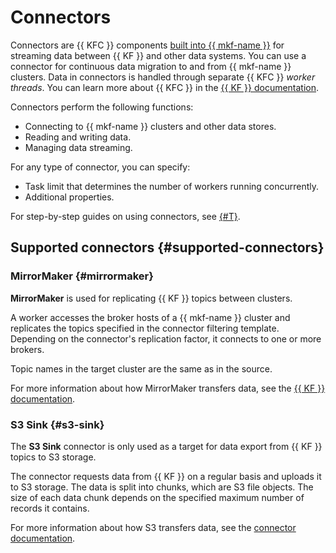 # Connectors

Connectors are {{ KFC }} components [built into {{ mkf-name }}](#supported) for streaming data between {{ KF }} and other data systems. You can use a connector for continuous data migration to and from {{ mkf-name }} clusters. Data in connectors is handled through separate {{ KFC }} *worker threads*. You can learn more about {{ KFC }} in the [{{ KF }} documentation](https://kafka.apache.org/documentation/#connect).

Connectors perform the following functions:

* Connecting to {{ mkf-name }} clusters and other data stores.
* Reading and writing data.
* Managing data streaming.

For any type of connector, you can specify:

* Task limit that determines the number of workers running concurrently.
* Additional properties.

For step-by-step guides on using connectors, see [{#T}](../operations/cluster-connector.md).

## Supported connectors {#supported-connectors}

### MirrorMaker {#mirrormaker}

**MirrorMaker** is used for replicating {{ KF }} topics between clusters.

A worker accesses the broker hosts of a {{ mkf-name }} cluster and replicates the topics specified in the connector filtering template. Depending on the connector's replication factor, it connects to one or more brokers.

Topic names in the target cluster are the same as in the source.

For more information about how MirrorMaker transfers data, see the [{{ KF }} documentation](https://kafka.apache.org/documentation/#georeplication).

### S3 Sink {#s3-sink}

The **S3 Sink** connector is only used as a target for data export from {{ KF }} topics to S3 storage.

The connector requests data from {{ KF }} on a regular basis and uploads it to S3 storage. The data is split into chunks, which are S3 file objects. The size of each data chunk depends on the specified maximum number of records it contains.

For more information about how S3 transfers data, see the [connector documentation](https://github.com/aiven/s3-connector-for-apache-kafka).
